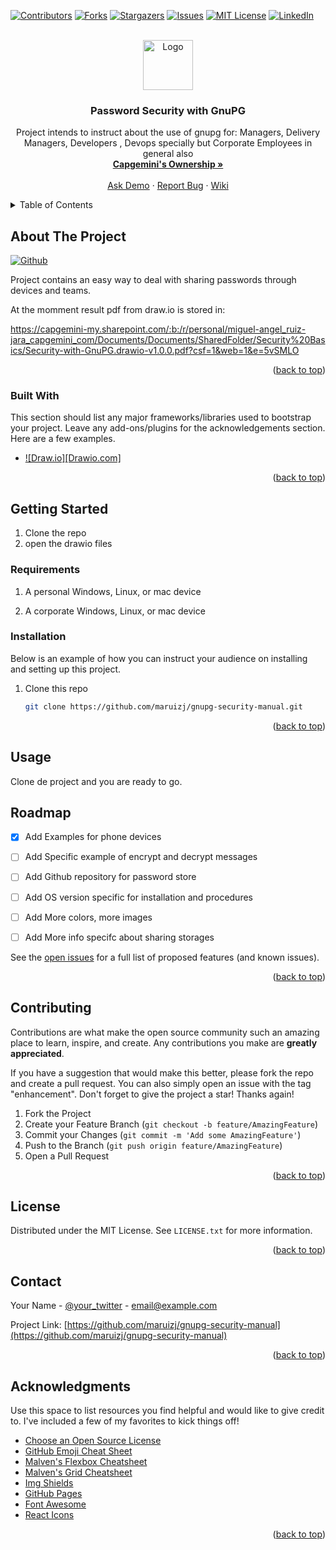 <!-- Improved compatibility of back to top link: See: https://github.com/othneildrew/Best-README-Template/pull/73 -->
<a name="readme-top"></a>
<!--
*** Thanks for checking out the Best-README-Template. If you have a suggestion
*** that would make this better, please fork the repo and create a pull request
*** or simply open an issue with the tag "enhancement".
*** Don't forget to give the project a star!
*** Thanks again! Now go create something AMAZING! :D
-->



<!-- PROJECT SHIELDS -->
<!--
*** I'm using markdown "reference style" links for readability.
*** Reference links are enclosed in brackets [ ] instead of parentheses ( ).
*** See the bottom of this document for the declaration of the reference variables
*** for contributors-url, forks-url, etc. This is an optional, concise syntax you may use.
*** https://www.markdownguide.org/basic-syntax/#reference-style-links
-->
[![Contributors][contributors-shield]][contributors-url]
[![Forks][forks-shield]][forks-url]
[![Stargazers][stars-shield]][stars-url]
[![Issues][issues-shield]][issues-url]
[![MIT License][license-shield]][license-url]
[![LinkedIn][linkedin-shield]][linkedin-url]



<!-- PROJECT LOGO -->
<br />
<div align="center">
  <a href="https://capgemini.github.io">
    <img src="https://avatars.githubusercontent.com/u/1049773?s=200&v=4" alt="Logo" width="80" height="80">
  </a>

  <h3 align="center">Password Security with GnuPG</h3>

  <p align="center">
    Project intends to instruct about the use of gnupg for: Managers, Delivery Managers, Developers , Devops specially but Corporate Employees in general also
    <br />
    <a href="https://www.capgemini.com/"><strong>Capgemini's Ownership »</strong></a>
    <br />
    <br />
    <a href="https://github.com/maruizj">Ask Demo</a>
    ·
    <a href="https://github.com/maruizj/gnupg-security-manual/issues">Report Bug</a>
    ·
    <a href="https://github.com/maruizj/gnupg-security-manual/wiki">Wiki</a>
  </p>
</div>



<!-- TABLE OF CONTENTS -->
<details>
  <summary>Table of Contents</summary>
  <ol>
    <li>
      <a href="#about-the-project">About The Project</a>
      <ul>
        <li><a href="#built-with">Built With</a></li>
      </ul>
    </li>
    <li>
      <a href="#getting-started">Getting Started</a>
      <ul>
        <li><a href="#prerequisites">Prerequisites</a></li>
        <li><a href="#installation">Installation</a></li>
      </ul>
    </li>
    <li><a href="#usage">Usage</a></li>
    <li><a href="#roadmap">Roadmap</a></li>
    <li><a href="#contributing">Contributing</a></li>
    <li><a href="#license">License</a></li>
    <li><a href="#contact">Contact</a></li>
    <li><a href="#acknowledgments">Acknowledgments</a></li>
  </ol>
</details>



<!-- ABOUT THE PROJECT -->
## About The Project

[![Github][product-screenshot]](https://github.com/maruizj/gnupg-security-manual/blob/main/README.md)


Project contains an easy way to deal with sharing passwords through devices and teams.

At the momment result pdf from draw.io is stored in: 

https://capgemini-my.sharepoint.com/:b:/r/personal/miguel-angel_ruiz-jara_capgemini_com/Documents/Documents/SharedFolder/Security%20Basics/Security-with-GnuPG.drawio-v1.0.0.pdf?csf=1&web=1&e=5vSMLO

<p align="right">(<a href="#readme-top">back to top</a>)</p>



### Built With

This section should list any major frameworks/libraries used to bootstrap your project. Leave any add-ons/plugins for the acknowledgements section. Here are a few examples.

* [![Draw.io][Drawio.com]][Drawio-url]


<p align="right">(<a href="#readme-top">back to top</a>)</p>



<!-- GETTING STARTED -->
## Getting Started


1. Clone the repo
2. open the drawio files

### Requirements


1. A personal Windows, Linux, or mac device

2. A corporate Windows, Linux, or mac device



### Installation

Below is an example of how you can instruct your audience on installing and setting up this project. 

1. Clone this repo
   ```sh
   git clone https://github.com/maruizj/gnupg-security-manual.git
   ```



<p align="right">(<a href="#readme-top">back to top</a>)</p>



<!-- USAGE EXAMPLES -->
## Usage


Clone de project and you are ready to go.


<!-- ROADMAP -->
## Roadmap

- [x] Add Examples for phone devices
- [ ] Add Specific example of encrypt and decrypt messages
- [ ] Add Github repository for password store
- [ ] Add OS version specific for installation and procedures
- [ ] Add More colors, more images
- [ ] Add More info specifc about sharing storages


See the [open issues](https://github.com/maruizj/gnupg-security-manual/issues) for a full list of proposed features (and known issues).

<p align="right">(<a href="#readme-top">back to top</a>)</p>



<!-- CONTRIBUTING -->
## Contributing

Contributions are what make the open source community such an amazing place to learn, inspire, and create. Any contributions you make are **greatly appreciated**.

If you have a suggestion that would make this better, please fork the repo and create a pull request. You can also simply open an issue with the tag "enhancement".
Don't forget to give the project a star! Thanks again!

1. Fork the Project
2. Create your Feature Branch (`git checkout -b feature/AmazingFeature`)
3. Commit your Changes (`git commit -m 'Add some AmazingFeature'`)
4. Push to the Branch (`git push origin feature/AmazingFeature`)
5. Open a Pull Request

<p align="right">(<a href="#readme-top">back to top</a>)</p>



<!-- LICENSE -->
## License

Distributed under the MIT License. See `LICENSE.txt` for more information.

<p align="right">(<a href="#readme-top">back to top</a>)</p>



<!-- CONTACT -->
## Contact

Your Name - [@your_twitter](https://twitter.com/mikzuit) - email@example.com

Project Link: [https://github.com/maruizj/gnupg-security-manual](https://github.com/maruizj/gnupg-security-manual)

<p align="right">(<a href="#readme-top">back to top</a>)</p>



<!-- ACKNOWLEDGMENTS -->
## Acknowledgments

Use this space to list resources you find helpful and would like to give credit to. I've included a few of my favorites to kick things off!

* [Choose an Open Source License](https://choosealicense.com)
* [GitHub Emoji Cheat Sheet](https://www.webpagefx.com/tools/emoji-cheat-sheet)
* [Malven's Flexbox Cheatsheet](https://flexbox.malven.co/)
* [Malven's Grid Cheatsheet](https://grid.malven.co/)
* [Img Shields](https://shields.io)
* [GitHub Pages](https://pages.github.com)
* [Font Awesome](https://fontawesome.com)
* [React Icons](https://react-icons.github.io/react-icons/search)

<p align="right">(<a href="#readme-top">back to top</a>)</p>



<!-- MARKDOWN LINKS & IMAGES -->
<!-- https://www.markdownguide.org/basic-syntax/#reference-style-links -->
[contributors-shield]: https://img.shields.io/github/contributors/othneildrew/Best-README-Template.svg?style=for-the-badge
[contributors-url]: https://github.com/othneildrew/Best-README-Template/graphs/contributors
[forks-shield]: https://img.shields.io/github/forks/othneildrew/Best-README-Template.svg?style=for-the-badge
[forks-url]: https://github.com/othneildrew/Best-README-Template/network/members
[stars-shield]: https://img.shields.io/github/stars/othneildrew/Best-README-Template.svg?style=for-the-badge
[stars-url]: https://github.com/othneildrew/Best-README-Template/stargazers
[issues-shield]: https://img.shields.io/github/issues/othneildrew/Best-README-Template.svg?style=for-the-badge
[issues-url]: https://github.com/othneildrew/Best-README-Template/issues
[license-shield]: https://img.shields.io/github/license/othneildrew/Best-README-Template.svg?style=for-the-badge
[license-url]: https://github.com/othneildrew/Best-README-Template/blob/master/LICENSE.txt
[linkedin-shield]: https://img.shields.io/badge/-LinkedIn-black.svg?style=for-the-badge&logo=linkedin&colorB=555
[linkedin-url]: https://es.linkedin.com/in/ruizmiguel/es
[product-screenshot]: https://upload.wikimedia.org/wikipedia/commons/thumb/9/91/Octicons-mark-github.svg/240px-Octicons-mark-github.svg.png
[Azure.com]: https://img.shields.io/badge/azure-89CFF0?style=for-the-badge&logo=microsoft&logoColor=white
[Azure-url]: https://azure.microsoft.com/en-us
[Terraform-url]: https://terraform.io
[Terraform.com]: https://img.shields.io/badge/terraform-CCCCCC?style=for-the-badge&logo=terraform&logoColor=blue
[Docker-url]: https://docker.com
[Docker.com]: https://img.shields.io/badge/docker-384d54?style=for-the-badge&logo=docker&logoColor=blue
[Drawio-url]: https://app.diagrams.net/
[Drawio.net]: https://img.shields.io/badge/drawio-ffa500?style=for-the-badge&logo=diagrams.net&logoColor=blue
[Golang-url]: https://go.dev
[Golang.com]: https://img.shields.io/badge/golang-33FFFF?style=for-the-badge&logo=go&logoColor=blue